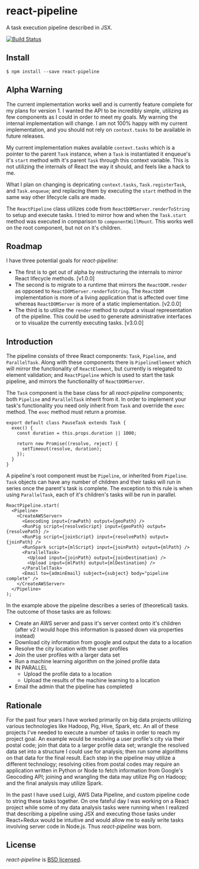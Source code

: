 # react-pipeline

A task execution pipeline described in JSX.

[![Build Status](https://api.travis-ci.org/mbrio/react-pipeline.svg?branch=master)](https://travis-ci.org/mbrio/react-pipeline)

## Install

```
$ npm install --save react-pipeline
```

## Alpha Warning

The current implementation works well and is currently feature complete for my
plans for version 1. I wanted the API to be incredibly simple, utilizing as few
components as I could in order to meet my goals. My warning the internal
implementation will change. I am not 100% happy with my current implementation,
and you should not rely on `context.tasks` to be available in future releases.

My current implementation makes available `context.tasks` which is a pointer to
the parent `Task` instance, when a `Task` is instantiated it enqueue's it's
`start` method with it's parent `Task` through this context variable. This is
not utilizing the internals of React the way it should, and feels like a hack to
me.

What I plan on changing is depricating `context.tasks`, `Task.registerTask`, and
`Task.enqueue`; and replacing them by executing the `start` method in the same
way other lifecycle calls are made.

The `ReactPipeline` class utilizes code from `ReactDOMServer.renderToString` to
setup and execute tasks. I tried to mirror how and when the `Task.start` method
was executed in comparison to `componentWillMount`. This works well on the root
component, but not on it's children.

## Roadmap

I have three potential goals for *react-pipeline*:

- The first is to get out of alpha by restructuring the internals to mirror
  React lifecycle methods. [v1.0.0]
- The second is to migrate to a runtime that mirrors the `ReactDOM.render` as
  opposed to `ReactDOMServer.renderToString`. The `ReactDOM` implementation is
  more of a living application that is affected over time whereas
  `ReactDOMServer` is more of a static implementation. [v2.0.0]
- The third is to utilize the `render` method to output a visual representation
  of the pipeline. This could be used to generate administrative interfaces or
  to visualize the currently executing tasks. [v3.0.0]

## Introduction

The pipeline consists of three React components: `Task`, `Pipeline`, and 
`ParallelTask`. Along with these components there is `PipelineElement` which
will mirror the functionality of `ReactElement`, but currently is relegated to
element validation; and `ReactPipeline` which is used to start the task
pipeline, and mirrors the functionality of `ReactDOMServer`.

The `Task` component is the base class for all *react-pipeline* components; both
`Pipeline` and `ParallelTask` inherit from it. In order to implement your task's
functionality you need only inherit from `Task` and override the `exec` method.
The `exec` method must return a promise.

```
export default class PauseTask extends Task {
  exec() {
    const duration = this.props.duration || 1000;

    return new Promise((resolve, reject) {
      setTimeout(resolve, duration);
    });
  }
}
```

A pipeline's root component must be `Pipeline`, or inherited from `Pipeline`.
`Task` objects can have any number of children and their tasks will run in
series once the parent's task is complete. The exception to this rule is when
using `ParallelTask`, each of it's children's tasks will be run in parallel.

```
ReactPipeline.start(
  <Pipeline>
    <CreateAWSServer>
      <Geocoding input={rawPath} output={geoPath} />
      <RunPig script={resolveScript} input={geoPath} output={resolvePath} />
      <RunPig script={joinScript} input={resolvePath} output={joinPath} />
      <RunSpark script={mlScript} input={joinPath} output={mlPath} />
      <ParallelTask>
        <Upload input={joinPath} output={joinDestination} />
        <Upload input={mlPath} output={mlDestination} />
      </ParallelTask>
      <Email to={adminEmail} subject={subject} body="pipeline complete" />
    </CreateAWSServer>
  </Pipeline>
);
```

In the example above the pipeline describes a series of (theoretical) tasks.
The outcome of those tasks are as follows:

- Create an AWS server and pass it's server context onto it's children (after v2
  I would hope this information is passed down via properties instead)
- Download city information from google and output the data to a location
- Resolve the city location with the user profiles
- Join the user profiles with a larger data set
- Run a machine learning algorithm on the joined profile data
- IN PARALLEL
  - Upload the profile data to a location
  - Upload the results of the machine learning to a location
- Email the admin that the pipeline has completed

## Rationale

For the past four years I have worked primarily on big data projects utilizing
various technologies like Hadoop, Pig, Hive, Spark, etc. An all of these
projects I've needed to execute a number of tasks in order to reach my project
goal. An example would be resolving a user profile's city via their postal code;
join that data to a larger profile data set; wrangle the resolved data set into
a structure I could use for analysis; then run some algorithms on that data for
the final result. Each step in the pipeline may utilize a different technology;
resolving cities from postal codes may require an application written in Python
or Node to fetch information from Google's Geocoding API; joining and wrangling
the data may utilize Pig on Hadoop; and the final analysis may utilize Spark.

In the past I have used Luigi, AWS Data Pipeline, and custom pipeline code to
string these tasks together. On one fateful day I was working on a React
project while some of my data analysis tasks were running when I realized that
describing a pipeline using JSX and executing those tasks under React+Redux
would be intuitive and would allow me to easily write tasks involving server
code in Node.js. Thus *react-pipeline* was born.

## License

*react-pipeline* is [BSD licensed](./LICENSE).
